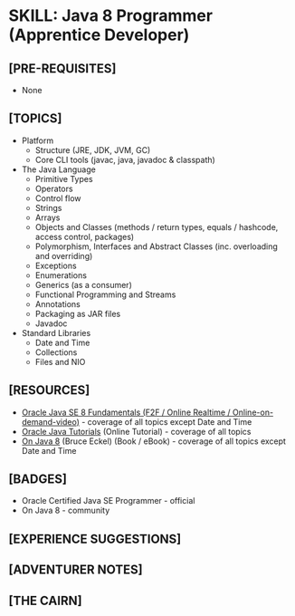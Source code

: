# SKILL: Java 8 Programmer (Apprentice Developer)

## [PRE-REQUISITES]
  * None

## [TOPICS]
  * Platform
    * Structure (JRE, JDK, JVM, GC)
    * Core CLI tools (javac, java, javadoc & classpath)
  * The Java Language
	  * Primitive Types
    * Operators
    * Control flow
    * Strings
    * Arrays	
    * Objects and Classes (methods / return types, equals / hashcode, access control, packages)
    * Polymorphism, Interfaces and Abstract Classes (inc. overloading and overriding)
    * Exceptions
    * Enumerations
    * Generics (as a consumer)
    * Functional Programming and Streams
    * Annotations
    * Packaging as JAR files
    * Javadoc
  * Standard Libraries  
    * Date and Time
    * Collections
    * Files and NIO

## [RESOURCES]
  * [Oracle Java SE 8 Fundamentals (F2F / Online Realtime / Online-on-demand-video)](https://education.oracle.com/pls/web_prod-plq-dad/db_pages.getpage?page_id=609&get_params=dc:D83527,clang:EN) - coverage of all topics except Date and Time
  * [Oracle Java Tutorials](https://docs.oracle.com/javase/tutorial/) (Online Tutorial) - coverage of all topics
  * [On Java 8](https://books.google.co.uk/books/about/On_Java_8.html?id=p4ytDgAAQBAJ&redir_esc=y) (Bruce Eckel) (Book / eBook) - coverage of all topics except Date and Time

## [BADGES]
  * Oracle Certified Java SE Programmer - official
  * On Java 8 - community

## [EXPERIENCE SUGGESTIONS]

## [ADVENTURER NOTES]

## [THE CAIRN]
